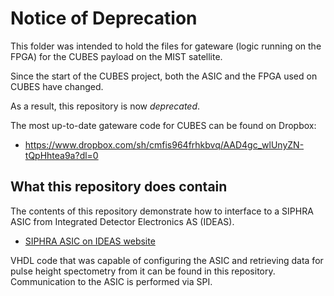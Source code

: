 # Notice of Deprecation

This folder was intended to hold the files for gateware (logic running on the
FPGA) for the CUBES payload on the MIST satellite.

Since the start of the CUBES project, both the ASIC and the FPGA used on CUBES
have changed.

As a result, this repository is now _deprecated_.

The most up-to-date gateware code for CUBES can be found on Dropbox:

- https://www.dropbox.com/sh/cmfis964frhkbvq/AAD4gc_wlUnyZN-tQpHhtea9a?dl=0

## What this repository does contain

The contents of this repository demonstrate how to interface to a SIPHRA ASIC
from Integrated Detector Electronics AS (IDEAS).

- [SIPHRA ASIC on IDEAS website](https://ideas.no/products/ide3380/)

VHDL code that was capable of configuring the ASIC and retrieving data for pulse
height spectometry from it can be found in this repository. Communication to the
ASIC is performed via SPI.
